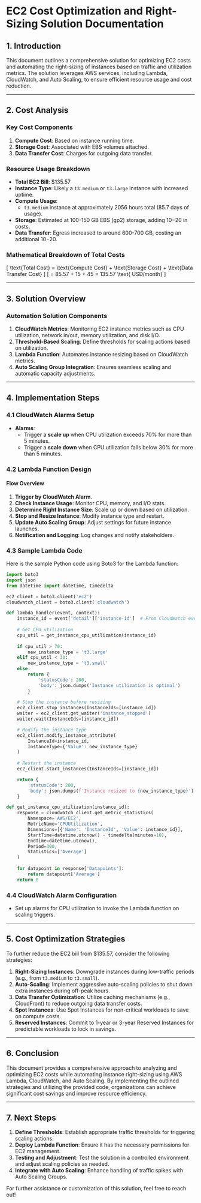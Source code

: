 # EC2 Cost Optimization and Right-Sizing Solution Documentation

## 1. Introduction

This document outlines a comprehensive solution for optimizing EC2 costs and automating the right-sizing of instances based on traffic and utilization metrics. The solution leverages AWS services, including Lambda, CloudWatch, and Auto Scaling, to ensure efficient resource usage and cost reduction.

---

## 2. Cost Analysis

### Key Cost Components

1. **Compute Cost**: Based on instance running time.
2. **Storage Cost**: Associated with EBS volumes attached.
3. **Data Transfer Cost**: Charges for outgoing data transfer.

### Resource Usage Breakdown

- **Total EC2 Bill**: $135.57
- **Instance Type**: Likely a `t3.medium` or `t3.large` instance with increased uptime.
- **Compute Usage**: 
  - `t3.medium` instance at approximately 2056 hours total (85.7 days of usage).
- **Storage**: Estimated at 100-150 GB EBS (gp2) storage, adding $10-$20 in costs.
- **Data Transfer**: Egress increased to around 600-700 GB, costing an additional $10-$20.

### Mathematical Breakdown of Total Costs

\[
\text{Total Cost} = \text{Compute Cost} + \text{Storage Cost} + \text{Data Transfer Cost}
\]
\[
= 85.57 + 15 + 45 = 135.57 \text{ USD/month}
\]

---

## 3. Solution Overview

### Automation Solution Components

1. **CloudWatch Metrics**: Monitoring EC2 instance metrics such as CPU utilization, network in/out, memory utilization, and disk I/O.
2. **Threshold-Based Scaling**: Define thresholds for scaling actions based on utilization.
3. **Lambda Function**: Automates instance resizing based on CloudWatch metrics.
4. **Auto Scaling Group Integration**: Ensures seamless scaling and automatic capacity adjustments.

---

## 4. Implementation Steps

### 4.1 CloudWatch Alarms Setup

- **Alarms**:
  - Trigger a **scale up** when CPU utilization exceeds 70% for more than 5 minutes.
  - Trigger a **scale down** when CPU utilization falls below 30% for more than 5 minutes.

### 4.2 Lambda Function Design

#### Flow Overview

1. **Trigger by CloudWatch Alarm**.
2. **Check Instance Usage**: Monitor CPU, memory, and I/O stats.
3. **Determine Right Instance Size**: Scale up or down based on utilization.
4. **Stop and Resize Instance**: Modify instance type and restart.
5. **Update Auto Scaling Group**: Adjust settings for future instance launches.
6. **Notification and Logging**: Log changes and notify stakeholders.

### 4.3 Sample Lambda Code

Here is the sample Python code using Boto3 for the Lambda function:

```python
import boto3
import json
from datetime import datetime, timedelta

ec2_client = boto3.client('ec2')
cloudwatch_client = boto3.client('cloudwatch')

def lambda_handler(event, context):
    instance_id = event['detail']['instance-id']  # From CloudWatch event
    
    # Get CPU utilization
    cpu_util = get_instance_cpu_utilization(instance_id)
    
    if cpu_util > 70:
        new_instance_type = 't3.large'
    elif cpu_util < 30:
        new_instance_type = 't3.small'
    else:
        return {
            'statusCode': 200,
            'body': json.dumps('Instance utilization is optimal')
        }
    
    # Stop the instance before resizing
    ec2_client.stop_instances(InstanceIds=[instance_id])
    waiter = ec2_client.get_waiter('instance_stopped')
    waiter.wait(InstanceIds=[instance_id])

    # Modify the instance type
    ec2_client.modify_instance_attribute(
        InstanceId=instance_id,
        InstanceType={'Value': new_instance_type}
    )
    
    # Restart the instance
    ec2_client.start_instances(InstanceIds=[instance_id])

    return {
        'statusCode': 200,
        'body': json.dumps(f'Instance resized to {new_instance_type}')
    }

def get_instance_cpu_utilization(instance_id):
    response = cloudwatch_client.get_metric_statistics(
        Namespace='AWS/EC2',
        MetricName='CPUUtilization',
        Dimensions=[{'Name': 'InstanceId', 'Value': instance_id}],
        StartTime=datetime.utcnow() - timedelta(minutes=10),
        EndTime=datetime.utcnow(),
        Period=300,
        Statistics=['Average']
    )
    
    for datapoint in response['Datapoints']:
        return datapoint['Average']
    return 0
```

### 4.4 CloudWatch Alarm Configuration

- Set up alarms for CPU utilization to invoke the Lambda function on scaling triggers.

---

## 5. Cost Optimization Strategies

To further reduce the EC2 bill from $135.57, consider the following strategies:

1. **Right-Sizing Instances**: Downgrade instances during low-traffic periods (e.g., from `t3.medium` to `t3.small`).
2. **Auto-Scaling**: Implement aggressive auto-scaling policies to shut down extra instances during off-peak hours.
3. **Data Transfer Optimization**: Utilize caching mechanisms (e.g., CloudFront) to reduce outgoing data transfer costs.
4. **Spot Instances**: Use Spot Instances for non-critical workloads to save on compute costs.
5. **Reserved Instances**: Commit to 1-year or 3-year Reserved Instances for predictable workloads to lock in savings.

---

## 6. Conclusion

This document provides a comprehensive approach to analyzing and optimizing EC2 costs while automating instance right-sizing using AWS Lambda, CloudWatch, and Auto Scaling. By implementing the outlined strategies and utilizing the provided code, organizations can achieve significant cost savings and improve resource efficiency.

---

## 7. Next Steps

1. **Define Thresholds**: Establish appropriate traffic thresholds for triggering scaling actions.
2. **Deploy Lambda Function**: Ensure it has the necessary permissions for EC2 management.
3. **Testing and Adjustment**: Test the solution in a controlled environment and adjust scaling policies as needed.
4. **Integrate with Auto Scaling**: Enhance handling of traffic spikes with Auto Scaling Groups.

For further assistance or customization of this solution, feel free to reach out!
